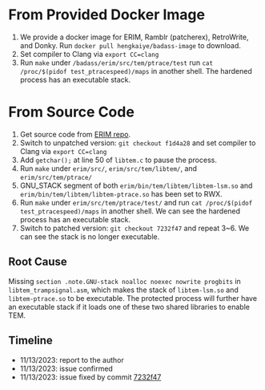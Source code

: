 # From Provided Docker Image

1. We provide a docker image for ERIM, Ramblr (patcherex), RetroWrite, and Donky. Run `docker pull hengkaiye/badass-image` to download.
2. Set compiler to Clang via `export CC=clang`
3. Run `make` under `/badass/erim/src/tem/ptrace/test` run `cat /proc/$(pidof test_ptracespeed)/maps` in another shell. The hardened process has an executable stack.

# From Source Code

1. Get source code from [ERIM repo](https://github.com/vahldiek/erim.git).
2. Switch to unpatched version: `git checkout f1d4a28` and set compiler to Clang via `export CC=clang`
3. Add `getchar();` at line 50 of `libtem.c` to pause the process.
4. Run `make` under `erim/src/`, `erim/src/tem/libtem/`, and `erim/src/tem/ptrace/`
5. GNU_STACK segment of both `erim/bin/tem/libtem/libtem-lsm.so` and `erim/bin/tem/libtem/libtem-ptrace.so` has been set to RWX.
6. Run `make` under `erim/src/tem/ptrace/test/` and run `cat /proc/$(pidof test_ptracespeed)/maps` in another shell. We can see the hardened process has an executable stack.
7. Switch to patched version: `git checkout 7232f47` and repeat 3~6. We can see the stack is no longer executable.

## Root Cause

Missing `section .note.GNU-stack noalloc noexec nowrite progbits` in `libtem_trampsignal.asm`, which makes the stack of `libtem-lsm.so` and `libtem-ptrace.so` to be executable. The protected process will further have an executable stack if it loads one of these two shared libraries to enable TEM.

## Timeline

* 11/13/2023: report to the author
* 11/13/2023: issue confirmed
* 11/13/2023: issue fixed by commit [7232f47](https://github.com/vahldiek/erim/commit/7232f4762c5ff51035116f9664ec6e7af3b236af)